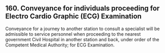 ## 160. Conveyance for individuals proceeding for Electro Cardio Graphic (ECG) Examination

Conveyance for a journey to another station to consult a specialist will be admissible to service personnel when proceeding to the nearest government Civil Hospital in another station and back, under order of the Competent Medical Authority; for ECG Examination.
